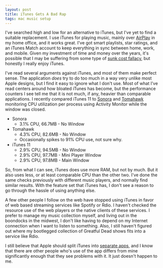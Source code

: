 ```yaml
---
layout: post
title: iTunes Gets A Bad Rap
tags: mac music setup
---
```


I've searched high and low for an alternative to iTunes, but I've yet to find a suitable replacement. I use iTunes for playing music, mainly over [AirPlay](https://www.apple.com/airportexpress/#airplay) in my home office, and it works great. I've got smart playlists, star ratings, and an iTunes Match account to keep everything in sync between home, work, and mobile. Given my investment of time and money over the years, it's possible that I may be suffering from some type of [sunk cost fallacy](https://en.wikipedia.org/wiki/Sunk_costs#Loss_aversion_and_the_sunk_cost_fallacy), but honestly I really enjoy iTunes. 

I've read several arguments against iTunes, and most of them make perfect sense. The application *does* try to do too much in a way very unlike most Apple designs, but I find it easy to ignore what I don't use. Most of what I've read centers around how bloated iTunes has become, but the performance counters I see tell me that it is not much, if any, heavier than comparable applications. I recently compared iTunes 11 to [Sonora](http://getsonora.com) and [Tomahawk](http://www.tomahawk-player.org) monitoring CPU utilization per process using Activity Monitor while the window was closed. 

- Sonora 
	- 3.1% CPU, 66.7MB - No Window
- Tomahawk 
	- 4.3% CPU, 82.6MB - No Window
    - Occasionally spikes to 91% CPU use, not sure why.
- iTunes 11   
	- 2.9% CPU, 94.5MB - No Window
	- 2.9% CPU, 97.7MB - Mini Player Window
	- 2.9% CPU, 97.8MB - Main Window

So, from what I can see, iTunes does use more RAM, but not by much. But it also uses less, or at least comparable CPU than the other two. I've done the same checks previously with different music players, and normally find similar results. With the feature set that iTunes has, I don't see a reason to go through the hassle of using anything else. 

A few other people I follow on the web have stopped using iTunes in favor of web based streaming services like Spotify or Rdio. I haven't checked the resource use of the web players or the native clients of these services. I prefer to manage my music collection myself, and living out in the boondocks in the midwest, I don't like having to depend on my Internet connection when I want to listen to something. Also, I still haven't figured out where my bootlegged collection of Greatful Dead shows fits into a service like Rdio.

I still believe that Apple should split iTunes into [separate apps](http://gigaom.com/2009/11/06/iapps-the-software-suite-apple-should-create/), and I know that there are other people who's use of the app differs from mine significantly enough that they see problems with it. It just doesn't happen to me. 

